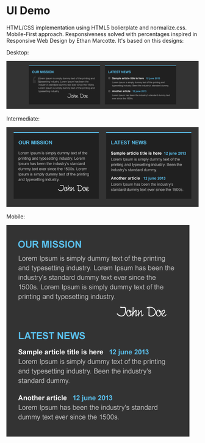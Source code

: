 # UI Demo
HTML/CSS implementation using HTML5 bolierplate and normalize.css. Mobile-First approach. Responsiveness solved with percentages inspired in Responsive Web Design by Ethan Marcotte.
It's based on this designs:


Desktop:

![Desktop](https://github.com/agiannastasio/uidemo/blob/master/mockup.png)

Intermediate:

![Tablets](https://github.com/agiannastasio/uidemo/blob/master/mockup_mobile480-800.png)

Mobile:

![Mobile](https://github.com/agiannastasio/uidemo/blob/master/mockup_mobile0-480.png)
